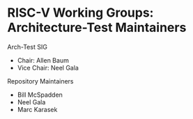 # RISC-V Working Groups: Architecture-Test Maintainers

Arch-Test SIG
-   Chair: Allen Baum
-   Vice Chair: Neel Gala
 
Repository Maintainers
-   Bill McSpadden
-   Neel Gala
-   Marc Karasek
